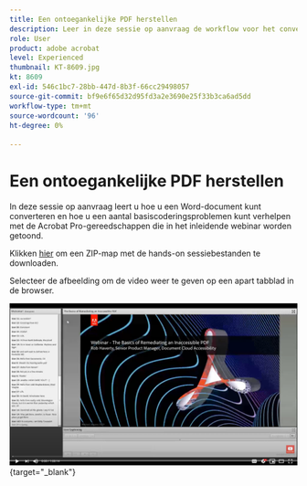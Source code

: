 ```yaml
---
title: Een ontoegankelijke PDF herstellen
description: Leer in deze sessie op aanvraag de workflow voor het converteren van een Word-document en het oplossen van enkele basiscoderingsproblemen met de Acrobat Pro-tools die in de inleiding van het webinar worden getoond
role: User
product: adobe acrobat
level: Experienced
thumbnail: KT-8609.jpg
kt: 8609
exl-id: 546c1bc7-28bb-447d-8b3f-66cc29498057
source-git-commit: bf9e6f65d32d95fd3a2e3690e25f33b3ca6ad5dd
workflow-type: tm+mt
source-wordcount: '96'
ht-degree: 0%

---
```


# Een ontoegankelijke PDF herstellen

In deze sessie op aanvraag leert u hoe u een Word-document kunt converteren en hoe u een aantal basiscoderingsproblemen kunt verhelpen met de Acrobat Pro-gereedschappen die in het inleidende webinar worden getoond.

Klikken [hier](../assets/accessibilitysession2.zip) om een ZIP-map met de hands-on sessiebestanden te downloaden.

Selecteer de afbeelding om de video weer te geven op een apart tabblad in de browser.

[![Video sessie 2](../assets/Accessibilitysession2_YT.png)](https://youtu.be/eT2IFNszNuk){target=&quot;_blank&quot;}
